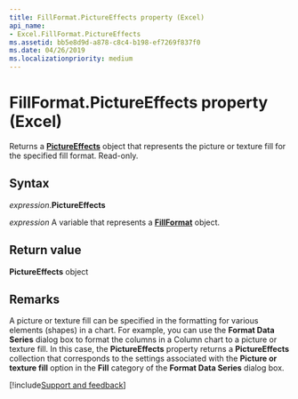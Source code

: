 ```yaml
---
title: FillFormat.PictureEffects property (Excel)
api_name:
- Excel.FillFormat.PictureEffects
ms.assetid: bb5e8d9d-a878-c8c4-b198-ef7269f837f0
ms.date: 04/26/2019
ms.localizationpriority: medium
---
```



# FillFormat.PictureEffects property (Excel)

Returns a **[PictureEffects](Office.PictureEffects.md)** object that represents the picture or texture fill for the specified fill format. Read-only.


## Syntax

_expression_.**PictureEffects**

_expression_ A variable that represents a **[FillFormat](Excel.FillFormat.md)** object.


## Return value

**PictureEffects** object


## Remarks

A picture or texture fill can be specified in the formatting for various elements (shapes) in a chart. For example, you can use the **Format Data Series** dialog box to format the columns in a Column chart to a picture or texture fill. In this case, the **PictureEffects** property returns a **PictureEffects** collection that corresponds to the settings associated with the **Picture or texture fill** option in the **Fill** category of the **Format Data Series** dialog box.




[!include[Support and feedback](~/includes/feedback-boilerplate.md)]